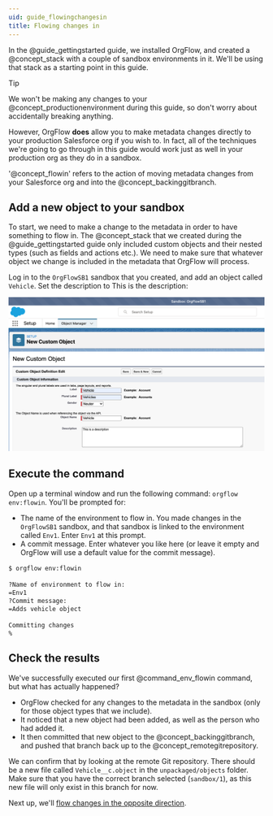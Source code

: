 ```yaml
---
uid: guide_flowingchangesin
title: Flowing changes in
---
```


In the @guide_gettingstarted guide, we installed OrgFlow, and created a @concept_stack with a couple of sandbox environments in it. We'll be using that stack as a starting point in this guide.

> [!TIP]
> We won't be making any changes to your @concept_productionenvironment during this guide, so don't worry about accidentally breaking anything.
>
> However, OrgFlow **does** allow you to make metadata changes directly to your production Salesforce org if you wish to. In fact, all of the techniques we're going to go through in this guide would work just as well in your production org as they do in a sandbox.

'@concept_flowin' refers to the action of moving metadata changes from your Salesforce org and into the @concept_backinggitbranch.

## Add a new object to your sandbox

To start, we need to make a change to the metadata in order to have something to flow in. The @concept_stack that we created during the @guide_gettingstarted guide only included custom objects and their nested types (such as fields and actions etc.). We need to make sure that whatever object we change is included in the metadata that OrgFlow will process.

Log in to the `OrgFlowSB1` sandbox that you created, and add an object called `Vehicle`. Set the description to This is the description:

![Add vehicle object](images/add-object.png)

## Execute the command

Open up a terminal window and run the following command: `orgflow env:flowin`. You'll be prompted for:

- The name of the environment to flow in. You made changes in the `OrgFlowSB1` sandbox, and that sandbox is linked to the environment called `Env1`. Enter `Env1` at this prompt.
- A commit message. Enter whatever you like here (or leave it empty and OrgFlow will use a default value for the commit message).

```termynal
$ orgflow env:flowin

?Name of environment to flow in:
=Env1
?Commit message:
=Adds vehicle object

Committing changes
%
```

<!-- ![Flow vehicle in](images/flow-vehicle-in.gif) -->

## Check the results

We've successfully executed our first @command_env_flowin command, but what has actually happened?

- OrgFlow checked for any changes to the metadata in the sandbox (only for those object types that we include).
- It noticed that a new object had been added, as well as the person who had added it.
- It then committed that new object to the @concept_backinggitbranch, and pushed that branch back up to the @concept_remotegitrepository.

We can confirm that by looking at the remote Git repository. There should be a new file called `Vehicle__c.object` in the `unpackaged/objects` folder. Make sure that you have the correct branch selected (`sandbox/1`), as this new file will only exist in this branch for now.

Next up, we'll [flow changes in the opposite direction](xref:guide_flowingchangesout).
